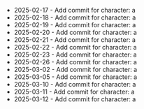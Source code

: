 - 2025-02-17 - Add commit for character: a
- 2025-02-18 - Add commit for character: a
- 2025-02-19 - Add commit for character: a
- 2025-02-20 - Add commit for character: a
- 2025-02-21 - Add commit for character: a
- 2025-02-22 - Add commit for character: a
- 2025-02-23 - Add commit for character: a
- 2025-02-26 - Add commit for character: a
- 2025-03-02 - Add commit for character: a
- 2025-03-05 - Add commit for character: a
- 2025-03-10 - Add commit for character: a
- 2025-03-11 - Add commit for character: a
- 2025-03-12 - Add commit for character: a
